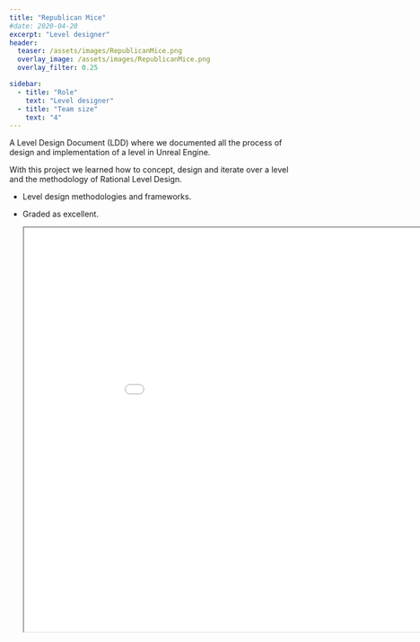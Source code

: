 ```yaml
---
title: "Republican Mice"
#date: 2020-04-20
excerpt: "Level designer"
header:
  teaser: /assets/images/RepublicanMice.png
  overlay_image: /assets/images/RepublicanMice.png
  overlay_filter: 0.25

sidebar:
  - title: "Role"
    text: "Level designer"
  - title: "Team size"
    text: "4"
---
```

A Level Design Document (LDD) where we documented all the process of design and implementation of a level in Unreal Engine. 

With this project we learned how to concept, design and iterate over a level and the methodology of Rational Level Design.

- Level design methodologies and frameworks.
- Graded as excellent.

  <iframe src="\assets\images\Level Design Document.pdf" width="960" height="720"></iframe>
